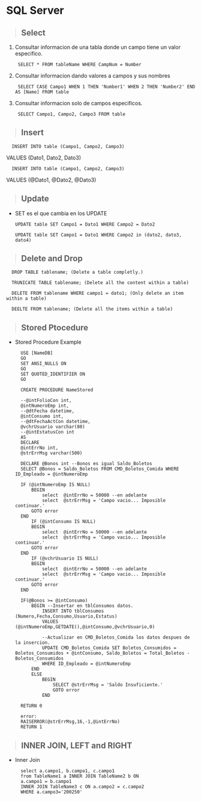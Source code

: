 # SQL Server

> ## Select

1. Consultar informacion de una tabla donde un campo tiene un valor especifico.

        SELECT * FROM tableName WHERE CampNum = Number

2. Consultar informacion dando valores a campos y sus nombres

        SELECT CASE Campo1 WHEN 1 THEN 'Number1' WHEN 2 THEN 'Number2' END AS [Name] FROM table

3. Consultar informacion solo de campos especificos.

        SELECT Campo1, Campo2, Campo3 FROM table

> ## Insert

      INSERT INTO table (Campo1, Campo2, Campo3)
VALUES (Dato1, Dato2, Dato3)

      INSERT INTO table (Campo1, Campo2, Campo3)
VALUES (@Dato1, @Dato2, @Dato3)

> ## Update

* SET es el que cambia en los UPDATE

      UPDATE table SET Campo1 = Dato1 WHERE Campo2 = Dato2

      UPDATE table SET Campo1 = Dato1 WHERE Campo2 in (dato2, dato3, dato4)

> ## Delete and Drop

      DROP TABLE tablename; (Delete a table completly.)

      TRUNICATE TABLE tablename; (Delete all the content within a table)

      DELETE FROM tablename WHERE campo1 = dato1; (Only delete an item within a table)

      DEELTE FROM tablename; (Delete all the items within a table)

> ## Stored Ptocedure

* Stored Procedure Example

        USE [NameDB]
        GO
        SET ANSI_NULLS ON
        GO
        SET QUOTED_IDENTIFIER ON
        GO

        CREATE PROCEDURE NameStored

        --@intFolioCon int,
        @intNumeroEmp int,
        --@dtFecha datetime,
        @intConsumo int,
        --@dtFechaActCon datetime,
        @vchrUsuario varchar(80)
        --@intEstatusCon int
        AS
        DECLARE
        @intErrNo int,
        @strErrMsg varchar(500)

        DECLARE @Bonos int --Bonos es igual Saldo_Boletos
        SELECT @Bonos = Saldo_Boletos FROM CMD_Boletos_Comida WHERE ID_Empleado = @intNumeroEmp

        IF (@intNumeroEmp IS NULL)
            BEGIN
                select 	@intErrNo = 50000 --en adelante
                select	@strErrMsg = 'Campo vacio... Imposible continuar.'
            GOTO error
        END
            IF (@intConsumo IS NULL)
            BEGIN
                select 	@intErrNo = 50000 --en adelante
                select	@strErrMsg = 'Campo vacio... Imposible continuar.'
            GOTO error
        END
            IF (@vchrUsuario IS NULL)
            BEGIN
                select 	@intErrNo = 50000 --en adelante
                select	@strErrMsg = 'Campo vacio... Imposible continuar.'
            GOTO error
        END
        
        IF(@Bonos >= @intConsumo)
            BEGIN --Insertar en tblConsumos datos.
                INSERT INTO tblConsumos (Numero,Fecha,Consumo,Usuario,Estatus)
                VALUES (@intNumeroEmp,GETDATE(),@intConsumo,@vchrUsuario,0)

                --Actualizar en CMD_Boletos_Comida los datos despues de la insercion.
                UPDATE CMD_Boletos_Comida SET Boletos_Consumidos = Boletos_Consumidos + @intConsumo, Saldo_Boletos = Total_Boletos - Boletos_Consumidos
                WHERE ID_Empleado = @intNumeroEmp
            END
            ELSE
                BEGIN
                    SELECT @strErrMsg = 'Saldo Insuficiente.'
                    GOTO error
                END

        RETURN 0

        error:
        RAISERROR(@strErrMsg,16,-1,@intErrNo)
        RETURN 1

> ## INNER JOIN, LEFT and RIGHT

* Inner Join
        
        select a.campo1, b.campo1, c.campo1 
        from TableName1 a INNER JOIN TableName2 b ON
        a.campo1 = b.campo1
        INNER JOIN TableName3 c ON a.campo2 = c.campo2
        WHERE a.campo3='200250'

